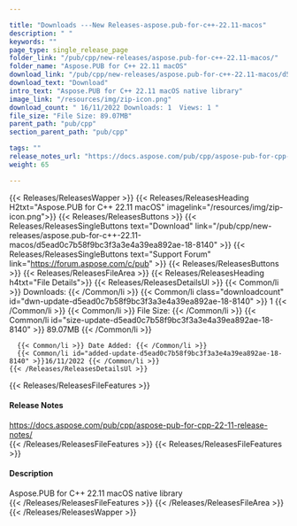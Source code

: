 ```yaml
---

title: "Downloads ---New Releases-aspose.pub-for-c++-22.11-macos"
description: " "
keywords: ""
page_type: single_release_page
folder_link: "/pub/cpp/new-releases/aspose.pub-for-c++-22.11-macos/"
folder_name: "Aspose.PUB for C++ 22.11 macOS"
download_link: "/pub/cpp/new-releases/aspose.pub-for-c++-22.11-macos/d5ead0c7b58f9bc3f3a3e4a39ea892ae-18-8140"
download_text: "Download"
intro_text: "Aspose.PUB for C++ 22.11 macOS native library"
image_link: "/resources/img/zip-icon.png"
download_count: " 16/11/2022 Downloads: 1  Views: 1 "
file_size: "File Size: 89.07MB"
parent_path: "pub/cpp"
section_parent_path: "pub/cpp"

tags: ""
release_notes_url: "https://docs.aspose.com/pub/cpp/aspose-pub-for-cpp-22-11-release-notes/"
weight: 65

---
```


{{< Releases/ReleasesWapper >}}
  {{< Releases/ReleasesHeading H2txt="Aspose.PUB for C++ 22.11 macOS" imagelink="/resources/img/zip-icon.png">}}
  {{< Releases/ReleasesButtons >}}
    {{< Releases/ReleasesSingleButtons text="Download" link="/pub/cpp/new-releases/aspose.pub-for-c++-22.11-macos/d5ead0c7b58f9bc3f3a3e4a39ea892ae-18-8140" >}}
    {{< Releases/ReleasesSingleButtons text="Support Forum" link="https://forum.aspose.com/c/pub" >}}
  {{< Releases/ReleasesButtons >}}
  {{< Releases/ReleasesFileArea >}}
    {{< Releases/ReleasesHeading h4txt="File Details">}}
    {{< Releases/ReleasesDetailsUl >}}
      {{< Common/li >}} Downloads: {{< /Common/li >}}
      {{< Common/li class="downloadcount" id="dwn-update-d5ead0c7b58f9bc3f3a3e4a39ea892ae-18-8140" >}} 1 {{< /Common/li >}}
      {{< Common/li >}} File Size: {{< /Common/li >}}
      {{< Common/li id="size-update-d5ead0c7b58f9bc3f3a3e4a39ea892ae-18-8140" >}} 89.07MB {{< /Common/li >}}

      {{< Common/li >}} Date Added: {{< /Common/li >}}
      {{< Common/li id="added-update-d5ead0c7b58f9bc3f3a3e4a39ea892ae-18-8140" >}}16/11/2022 {{< /Common/li >}}
    {{< /Releases/ReleasesDetailsUl >}}

  {{< Releases/ReleasesFileFeatures >}}
      <h4>Release Notes</h4><div><a href='https://docs.aspose.com/pub/cpp/aspose-pub-for-cpp-22-11-release-notes/'>https://docs.aspose.com/pub/cpp/aspose-pub-for-cpp-22-11-release-notes/</a></div>
  {{< /Releases/ReleasesFileFeatures >}}
  {{< Releases/ReleasesFileFeatures >}}
      <h4>Description</h4><div class="HTMLDescription">Aspose.PUB for C++ 22.11 macOS native library</div>
  {{< /Releases/ReleasesFileFeatures >}}
 {{< /Releases/ReleasesFileArea >}}
{{< /Releases/ReleasesWapper >}}


